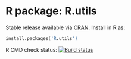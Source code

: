 # R package: R.utils

Stable release available via [CRAN](http://cran.r-project.org/package=R.utils).  Install in R as:

```s
install.packages('R.utils')
```


R CMD check status: <a href="https://travis-ci.org/HenrikBengtsson/R.utils"><img src="https://travis-ci.org/HenrikBengtsson/R.utils.svg?branch=master" alt="Build status"></a>
